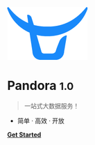 <img src="_media/icon.png" data-origin="_media/icon.png" alt="logo" style="border:none;box-shadow:none;">

# Pandora <small>1.0</small>

> 一站式大数据服务！
 
- 简单 · 高效 · 开放 


**[Get Started](#Pandora)**
